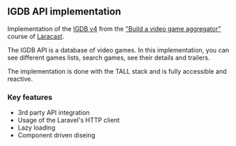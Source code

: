## IGDB API implementation

Implementation of the [IGDB v4](https://api-docs.igdb.com/) from the ["Build a video game aggregator"](https://laracasts.com/series/build-a-video-game-aggregator) course of [Laracast](https://laracasts.com/).

The IGDB API is a database of video games. In this implementation, you can see different games lists, search games, see their details and trailers.

The implementation is done with the TALL stack and is fully accessible and reactive.

### Key features
- 3rd party API integration
- Usage of the Laravel's HTTP client
- Lazy loading
- Component driven diseing

